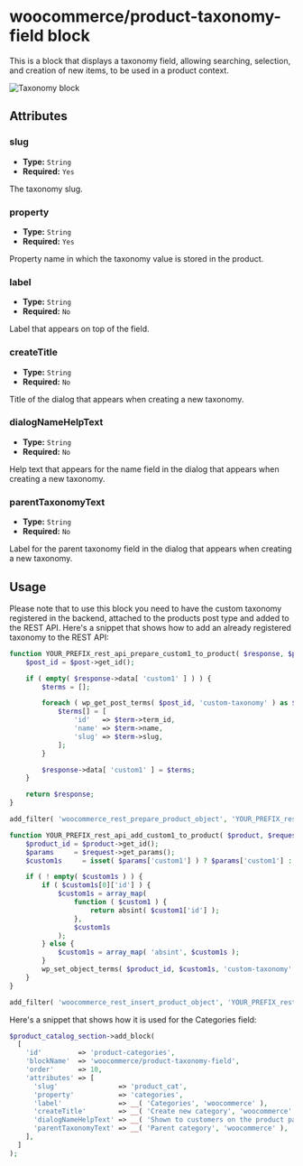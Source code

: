 # woocommerce/product-taxonomy-field block

This is a block that displays a taxonomy field, allowing searching, selection, and creation of new items, to be used in a product context.

![Taxonomy block](https://woocommerce.files.wordpress.com/2023/09/woocommerceproduct-taxonomy-field.png)

## Attributes

### slug

- **Type:** `String`
- **Required:** `Yes`

The taxonomy slug.

### property

- **Type:** `String`
- **Required:** `Yes`

Property name in which the taxonomy value is stored in the product.

### label

- **Type:** `String`
- **Required:** `No`

Label that appears on top of the field.

### createTitle

- **Type:** `String`
- **Required:** `No`

Title of the dialog that appears when creating a new taxonomy.

### dialogNameHelpText

- **Type:** `String`
- **Required:** `No`

Help text that appears for the name field in the dialog that appears when creating a new taxonomy.

### parentTaxonomyText

- **Type:** `String`
- **Required:** `No`

Label for the parent taxonomy field in the dialog that appears when creating a new taxonomy.

## Usage

Please note that to use this block you need to have the custom taxonomy registered in the backend, attached to the products post type and added to the REST API. Here's a snippet that shows how to add an already registered taxonomy to the REST API:

```php
function YOUR_PREFIX_rest_api_prepare_custom1_to_product( $response, $post ) {
	$post_id = $post->get_id();

	if ( empty( $response->data[ 'custom1' ] ) ) {
		$terms = [];

		foreach ( wp_get_post_terms( $post_id, 'custom-taxonomy' ) as $term ) {
			$terms[] = [
				'id'   => $term->term_id,
				'name' => $term->name,
				'slug' => $term->slug,
			];
		}

		$response->data[ 'custom1' ] = $terms;
	}

	return $response;
}

add_filter( 'woocommerce_rest_prepare_product_object', 'YOUR_PREFIX_rest_api_prepare_custom1_to_product', 10, 2 );

function YOUR_PREFIX_rest_api_add_custom1_to_product( $product, $request, $creating = true ) {
	$product_id = $product->get_id();
	$params     = $request->get_params();
	$custom1s     = isset( $params['custom1'] ) ? $params['custom1'] : array();

	if ( ! empty( $custom1s ) ) {
		if ( $custom1s[0]['id'] ) {
			$custom1s = array_map(
				function ( $custom1 ) {
					return absint( $custom1['id'] );
				},
				$custom1s
			);
		} else {
			$custom1s = array_map( 'absint', $custom1s );
		}
		wp_set_object_terms( $product_id, $custom1s, 'custom-taxonomy' );
	}
}

add_filter( 'woocommerce_rest_insert_product_object', 'YOUR_PREFIX_rest_api_add_custom1_to_product', 10, 3 );
```

Here's a snippet that shows how it is used for the Categories field:
  
```php
$product_catalog_section->add_block(
  [
    'id'         => 'product-categories',
    'blockName'  => 'woocommerce/product-taxonomy-field',
    'order'      => 10,
    'attributes' => [
      'slug'               => 'product_cat',
      'property'           => 'categories',
      'label'              => __( 'Categories', 'woocommerce' ),
      'createTitle'        => __( 'Create new category', 'woocommerce' ),
      'dialogNameHelpText' => __( 'Shown to customers on the product page.', 'woocommerce' ),
      'parentTaxonomyText' => __( 'Parent category', 'woocommerce' ),
    ],
  ]
);
```
